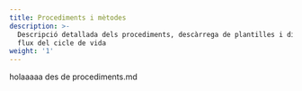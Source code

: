 ```yaml
---
title: Procediments i mètodes
description: >-
  Descripció detallada dels procediments, descàrrega de plantilles i diagrama de
  flux del cicle de vida
weight: '1'
---
```

holaaaaa des de procediments.md
